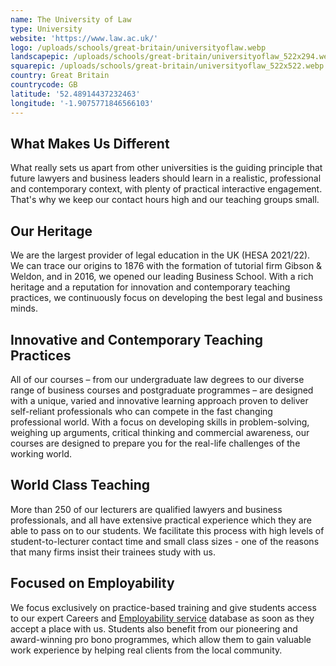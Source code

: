 ```yaml
---
name: The University of Law
type: University
website: 'https://www.law.ac.uk/'
logo: /uploads/schools/great-britain/universityoflaw.webp
landscapepic: /uploads/schools/great-britain/universityoflaw_522x294.webp
squarepic: /uploads/schools/great-britain/universityoflaw_522x522.webp
country: Great Britain
countrycode: GB
latitude: '52.48914437232463'
longitude: '-1.9075771846566103'
---
```


## What Makes Us Different

What really sets us apart from other universities is the guiding principle that future lawyers and business leaders should learn in a realistic, professional and contemporary context, with plenty of practical interactive engagement. That's why we keep our contact hours high and our teaching groups small.

## Our Heritage

We are the largest provider of legal education in the UK (HESA 2021/22). We can trace our origins to 1876 with the formation of tutorial firm Gibson & Weldon, and in 2016, we opened our leading Business School. With a rich heritage and a reputation for innovation and contemporary teaching practices, we continuously focus on developing the best legal and business minds.

## Innovative and Contemporary Teaching Practices

All of our courses – from our undergraduate law degrees to our diverse range of business courses and postgraduate programmes – are designed with a unique, varied and innovative learning approach proven to deliver self-reliant professionals who can compete in the fast changing professional world. With a focus on developing skills in problem-solving, weighing up arguments, critical thinking and commercial awareness, our courses are designed to prepare you for the real-life challenges of the working world. 

## World Class Teaching

More than 250 of our lecturers are qualified lawyers and business professionals, and all have extensive practical experience which they are able to pass on to our students. We facilitate this process with high levels of student-to-lecturer contact time and small class sizes - one of the reasons that many firms insist their trainees study with us.

## Focused on Employability

We focus exclusively on practice-based training and give students access to our expert Careers and [Employability service](https://www.law.ac.uk/employability/services/?utm_source=Adwords\&utm_medium=other\&utm_campaign=TGM_PGLaw_GGL_PMax_MIX_Msc\&utm_ID=23993) database as soon as they accept a place with us. Students also benefit from our pioneering and award-winning pro bono programmes, which allow them to gain valuable work experience by helping real clients from the local community.
